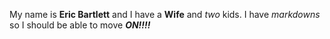 My name is **Eric Bartlett** and I have a **Wife** and *two* kids. I have _markdowns_ so I should be able to move ***ON!!!!***  
